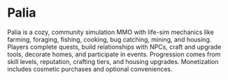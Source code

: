 # Palia

Palia is a cozy, community simulation MMO with life-sim mechanics like farming, foraging, fishing, cooking, bug catching, mining, and housing. Players complete quests, build relationships with NPCs, craft and upgrade tools, decorate homes, and participate in events. Progression comes from skill levels, reputation, crafting tiers, and housing upgrades. Monetization includes cosmetic purchases and optional conveniences.
